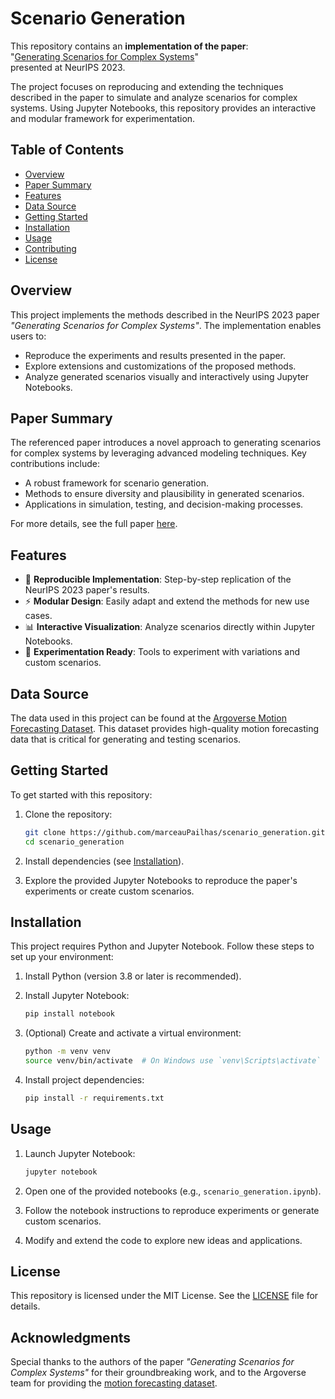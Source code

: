 # Scenario Generation

This repository contains an **implementation of the paper**:  
"[Generating Scenarios for Complex Systems](https://proceedings.neurips.cc/paper_files/paper/2023/file/d95cb79a3421e6d9b6c9a9008c4d07c5-Paper-Conference.pdf)"  
presented at NeurIPS 2023.

The project focuses on reproducing and extending the techniques described in the paper to simulate and analyze scenarios for complex systems. Using Jupyter Notebooks, this repository provides an interactive and modular framework for experimentation.

## Table of Contents

- [Overview](#overview)
- [Paper Summary](#paper-summary)
- [Features](#features)
- [Data Source](#data-source)
- [Getting Started](#getting-started)
- [Installation](#installation)
- [Usage](#usage)
- [Contributing](#contributing)
- [License](#license)

## Overview

This project implements the methods described in the NeurIPS 2023 paper *"Generating Scenarios for Complex Systems"*. The implementation enables users to:

- Reproduce the experiments and results presented in the paper.
- Explore extensions and customizations of the proposed methods.
- Analyze generated scenarios visually and interactively using Jupyter Notebooks.

## Paper Summary

The referenced paper introduces a novel approach to generating scenarios for complex systems by leveraging advanced modeling techniques. Key contributions include:

- A robust framework for scenario generation.
- Methods to ensure diversity and plausibility in generated scenarios.
- Applications in simulation, testing, and decision-making processes.

For more details, see the full paper [here](https://proceedings.neurips.cc/paper_files/paper/2023/file/d95cb79a3421e6d9b6c9a9008c4d07c5-Paper-Conference.pdf).

## Features

- 📘 **Reproducible Implementation**: Step-by-step replication of the NeurIPS 2023 paper's results.
- ⚡ **Modular Design**: Easily adapt and extend the methods for new use cases.
- 📊 **Interactive Visualization**: Analyze scenarios directly within Jupyter Notebooks.
- 🧪 **Experimentation Ready**: Tools to experiment with variations and custom scenarios.

## Data Source

The data used in this project can be found at the [Argoverse Motion Forecasting Dataset](https://argoverse.github.io/user-guide/datasets/motion_forecasting.html). This dataset provides high-quality motion forecasting data that is critical for generating and testing scenarios.

## Getting Started

To get started with this repository:

1. Clone the repository:
   ```bash
   git clone https://github.com/marceauPailhas/scenario_generation.git
   cd scenario_generation
   ```

2. Install dependencies (see [Installation](#installation)).

3. Explore the provided Jupyter Notebooks to reproduce the paper's experiments or create custom scenarios.

## Installation

This project requires Python and Jupyter Notebook. Follow these steps to set up your environment:

1. Install Python (version 3.8 or later is recommended).
2. Install Jupyter Notebook:
   ```bash
   pip install notebook
   ```
3. (Optional) Create and activate a virtual environment:
   ```bash
   python -m venv venv
   source venv/bin/activate  # On Windows use `venv\Scripts\activate`
   ```

4. Install project dependencies:
   ```bash
   pip install -r requirements.txt
   ```

## Usage

1. Launch Jupyter Notebook:
   ```bash
   jupyter notebook
   ```

2. Open one of the provided notebooks (e.g., `scenario_generation.ipynb`).

3. Follow the notebook instructions to reproduce experiments or generate custom scenarios.

4. Modify and extend the code to explore new ideas and applications.


## License

This repository is licensed under the MIT License. See the [LICENSE](LICENSE) file for details.

## Acknowledgments

Special thanks to the authors of the paper *"Generating Scenarios for Complex Systems"* for their groundbreaking work, and to the Argoverse team for providing the [motion forecasting dataset](https://argoverse.github.io/user-guide/datasets/motion_forecasting.html). 
